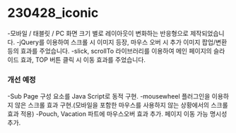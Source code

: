 # 230428_iconic
-모바일 / 태블릿 / PC 화면 크기 별로 레이아웃이 변화하는 반응형으로 제작되었습니다.
-jQuery를 이용하여 스크롤 시 이미지 등장, 마우스 오버 시 추가 이미지 팝업/변환 등의 효과를 주었습니다.
-slick, scrollTo 라이브러리를 이용하여 메인 페이지의 슬라이드 효과, TOP 버튼 클릭 시 이동 효과를 주었습니다.

### 개선 예정
-Sub Page 구성 요소를 Java Script로 동적 구현.
-mousewheel 플러그인을 이용하지 않은 스크롤 효과 구현.(모바일을 포함한 마우스를 사용하지 않는 상황에서의 스크롤 효과 적용)
-Pouch, Vacation 파트에 마우스오버 효과 추가. 페이지 이동 가능 명시성 추가.

